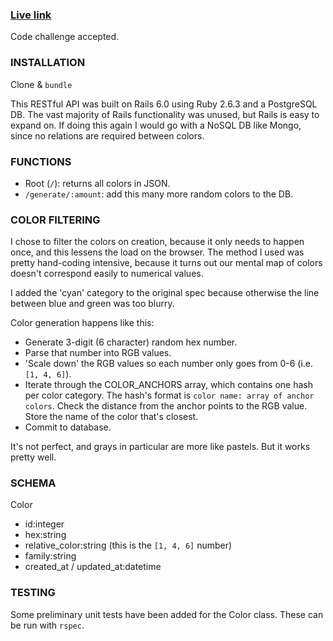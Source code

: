 ### [Live link](http://abes-helpful-demo.herokuapp.com)

Code challenge accepted.

### INSTALLATION

Clone & ```bundle```

This RESTful API was built on Rails 6.0 using Ruby 2.6.3 and a PostgreSQL DB.  The vast majority of Rails functionality was unused, but Rails is easy to expand on.  If doing this again I would go with a NoSQL
DB like Mongo, since no relations are required between colors.

### FUNCTIONS
- Root (`/`): returns all colors in JSON.
- `/generate/:amount`: add this many more random colors to the DB.

### COLOR FILTERING
I chose to filter the colors on creation, because it only needs to happen once, and this lessens the load on the browser.  The method I used was pretty hand-coding intensive, because it turns out our mental map of colors doesn't correspond easily to numerical values.

I added the 'cyan' category to the original spec because otherwise the line between blue and green was too blurry.

Color generation happens like this:
- Generate 3-digit (6 character) random hex number.
- Parse that number into RGB values.
- 'Scale down' the RGB values so each number only goes from 0-6 (i.e. `[1, 4, 6]`).
- Iterate through the COLOR_ANCHORS array, which contains one hash per color category.  The hash's format is `color name: array of anchor colors`.  Check the distance from the anchor points to the RGB value.  Store the name of the color that's closest.
- Commit to database.

It's not perfect, and grays in particular are more like pastels.  But it works pretty well.

### SCHEMA
Color
- id:integer
- hex:string
- relative_color:string (this is the `[1, 4, 6]` number)
- family:string
- created_at / updated_at:datetime

### TESTING
Some preliminary unit tests have been added for the Color class.  These can be run with ```rspec```.  
